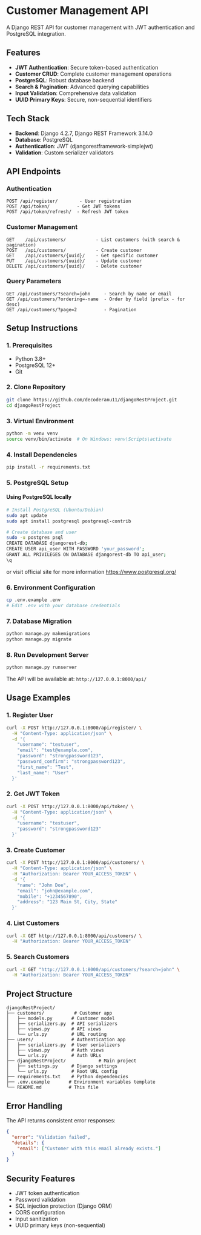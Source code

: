 # Customer Management API

A Django REST API for customer management with JWT authentication and PostgreSQL integration.

## Features

- **JWT Authentication**: Secure token-based authentication
- **Customer CRUD**: Complete customer management operations
- **PostgreSQL**: Robust database backend
- **Search & Pagination**: Advanced querying capabilities
- **Input Validation**: Comprehensive data validation
- **UUID Primary Keys**: Secure, non-sequential identifiers

## Tech Stack

- **Backend**: Django 4.2.7, Django REST Framework 3.14.0
- **Database**: PostgreSQL
- **Authentication**: JWT (djangorestframework-simplejwt)
- **Validation**: Custom serializer validators

## API Endpoints

### Authentication
```
POST /api/register/        - User registration
POST /api/token/          - Get JWT tokens
POST /api/token/refresh/  - Refresh JWT token
```

### Customer Management
```
GET    /api/customers/           - List customers (with search & pagination)
POST   /api/customers/           - Create customer
GET    /api/customers/{uuid}/    - Get specific customer
PUT    /api/customers/{uuid}/    - Update customer
DELETE /api/customers/{uuid}/    - Delete customer
```

### Query Parameters
```
GET /api/customers/?search=john     - Search by name or email
GET /api/customers/?ordering=-name  - Order by field (prefix - for desc)
GET /api/customers/?page=2          - Pagination
```

## Setup Instructions

### 1. Prerequisites
- Python 3.8+
- PostgreSQL 12+
- Git

### 2. Clone Repository
```bash
git clone https://github.com/decoderanu11/djangoRestProject.git
cd djangoRestProject
```

### 3. Virtual Environment
```bash
python -m venv venv
source venv/bin/activate  # On Windows: venv\Scripts\activate
```

### 4. Install Dependencies
```bash
pip install -r requirements.txt
```

### 5. PostgreSQL Setup

#### Using PostgreSQL locally
```bash
# Install PostgreSQL (Ubuntu/Debian)
sudo apt update
sudo apt install postgresql postgresql-contrib

# Create database and user
sudo -u postgres psql
CREATE DATABASE djangorest-db;
CREATE USER api_user WITH PASSWORD 'your_password';
GRANT ALL PRIVILEGES ON DATABASE djangorest-db TO api_user;
\q
```
or visit official site for more information https://www.postgresql.org/

### 6. Environment Configuration
```bash
cp .env.example .env
# Edit .env with your database credentials
```

### 7. Database Migration
```bash
python manage.py makemigrations
python manage.py migrate
```

### 8. Run Development Server
```bash
python manage.py runserver
```

The API will be available at: `http://127.0.0.1:8000/api/`

## Usage Examples

### 1. Register User
```bash
curl -X POST http://127.0.0.1:8000/api/register/ \
  -H "Content-Type: application/json" \
  -d '{
    "username": "testuser",
    "email": "test@example.com",
    "password": "strongpassword123",
    "password_confirm": "strongpassword123",
    "first_name": "Test",
    "last_name": "User"
  }'
```

### 2. Get JWT Token
```bash
curl -X POST http://127.0.0.1:8000/api/token/ \
  -H "Content-Type: application/json" \
  -d '{
    "username": "testuser",
    "password": "strongpassword123"
  }'
```

### 3. Create Customer
```bash
curl -X POST http://127.0.0.1:8000/api/customers/ \
  -H "Content-Type: application/json" \
  -H "Authorization: Bearer YOUR_ACCESS_TOKEN" \
  -d '{
    "name": "John Doe",
    "email": "john@example.com",
    "mobile": "+1234567890",
    "address": "123 Main St, City, State"
  }'
```

### 4. List Customers
```bash
curl -X GET http://127.0.0.1:8000/api/customers/ \
  -H "Authorization: Bearer YOUR_ACCESS_TOKEN"
```

### 5. Search Customers
```bash
curl -X GET "http://127.0.0.1:8000/api/customers/?search=john" \
  -H "Authorization: Bearer YOUR_ACCESS_TOKEN"
```

## Project Structure
```
djangoRestProject/
├── customers/           # Customer app
│   ├── models.py       # Customer model
│   ├── serializers.py  # API serializers
│   ├── views.py        # API views
│   └── urls.py         # URL routing
├── users/              # Authentication app
│   ├── serializers.py  # User serializers
│   ├── views.py        # Auth views
│   └── urls.py         # Auth URLs
├── djangoRestProject/            # Main project
│   ├── settings.py     # Django settings
│   └── urls.py         # Root URL config
├── requirements.txt    # Python dependencies
├── .env.example       # Environment variables template
└── README.md          # This file
```

## Error Handling

The API returns consistent error responses:

```json
{
  "error": "Validation failed",
  "details": {
    "email": ["Customer with this email already exists."]
  }
}
```

## Security Features

- JWT token authentication
- Password validation
- SQL injection protection (Django ORM)
- CORS configuration
- Input sanitization
- UUID primary keys (non-sequential)
